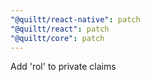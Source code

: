 ```yaml
---
"@quiltt/react-native": patch
"@quiltt/react": patch
"@quiltt/core": patch
---
```


Add 'rol' to private claims

